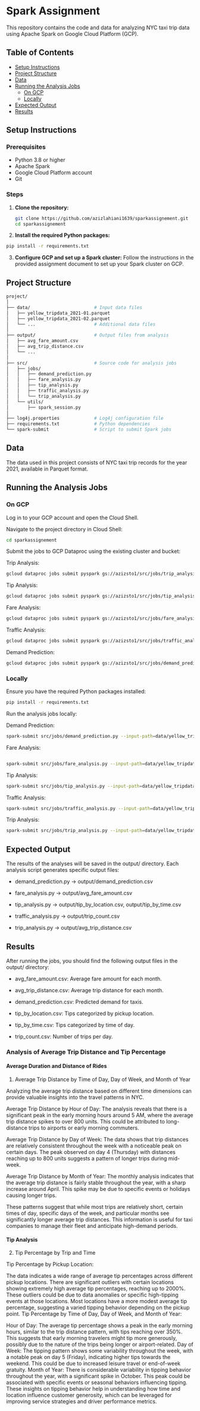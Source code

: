 # Spark Assignment

This repository contains the code and data for analyzing NYC taxi trip data using Apache Spark on Google Cloud Platform (GCP).

## Table of Contents
- [Setup Instructions](#setup-instructions)
- [Project Structure](#project-structure)
- [Data](#data)
- [Running the Analysis Jobs](#running-the-analysis-jobs)
  - [On GCP](#on-gcp)
  - [Locally](#locally)
- [Expected Output](#expected-output)
- [Results](#results)

## Setup Instructions

### Prerequisites

- Python 3.8 or higher
- Apache Spark
- Google Cloud Platform account
- Git

### Steps

1. **Clone the repository:**
   ```bash
   git clone https://github.com/azizlahiani1639/sparkassignement.git
   cd sparkassignement
   
2. **Install the required Python packages:**
```bash
pip install -r requirements.txt
```
3. **Configure GCP and set up a Spark cluster:**
Follow the instructions in the provided assignment document to set up your Spark cluster on GCP.

## Project Structure
```bash
project/
│
├── data/                        # Input data files
│   ├── yellow_tripdata_2021-01.parquet
│   ├── yellow_tripdata_2021-02.parquet
│   └── ...                      # Additional data files
│
├── output/                      # Output files from analysis
│   ├── avg_fare_amount.csv
│   ├── avg_trip_distance.csv
│   └── ...
│
├── src/                         # Source code for analysis jobs
│   ├── jobs/
│   │   ├── demand_prediction.py
│   │   ├── fare_analysis.py
│   │   ├── tip_analysis.py
│   │   ├── traffic_analysis.py
│   │   └── trip_analysis.py
│   └── utils/
│       ├── spark_session.py
│
├── log4j.properties             # Log4j configuration file
├── requirements.txt             # Python dependencies
└── spark-submit                 # Script to submit Spark jobs
```
## Data
The data used in this project consists of NYC taxi trip records for the year 2021, available in Parquet format.

## Running the Analysis Jobs
### On GCP
Log in to your GCP account and open the Cloud Shell.

Navigate to the project directory in Cloud Shell:

```bash
cd sparkassignement
```
Submit the jobs to GCP Dataproc using the existing cluster and bucket:

Trip Analysis:

```bash
gcloud dataproc jobs submit pyspark gs://azizsto1/src/jobs/trip_analysis.py --cluster=pyspark-dataproc --region=europe-west1 -- --input-path=gs://azizsto1/data/*.parquet --output-path=gs://azizsto1/output/trip_analysis
```
Tip Analysis:

```bash
gcloud dataproc jobs submit pyspark gs://azizsto1/src/jobs/tip_analysis.py --cluster=pyspark-dataproc --region=europe-west1 -- --input-path=gs://azizsto1/data/*.parquet --output-path-location=gs://azizsto1/output/tip_by_location --output-path-time=gs://azizsto1/output/tip_by_time
```
Fare Analysis:
```bash
gcloud dataproc jobs submit pyspark gs://azizsto1/src/jobs/fare_analysis.py --cluster=pyspark-dataproc --region=europe-west1 -- --input-path=gs://azizsto1/data/*.parquet --output-path=gs://azizsto1/output/avg_fare_amount
```
Traffic Analysis:
```bash
gcloud dataproc jobs submit pyspark gs://azizsto1/src/jobs/traffic_analysis.py --cluster=pyspark-dataproc --region=europe-west1 -- --input-path=gs://azizsto1/data/*.parquet --output-path=gs://azizsto1/output/trip_count
```
Demand Prediction:
```bash
gcloud dataproc jobs submit pyspark gs://azizsto1/src/jobs/demand_predictions.py -
```
### Locally
Ensure you have the required Python packages installed:
```bash
pip install -r requirements.txt
```
Run the analysis jobs locally:

Demand Prediction:
```bash
spark-submit src/jobs/demand_prediction.py --input-path=data/yellow_tripdata_*.parquet --output-path=output/demand_prediction.csv
```
Fare Analysis:
```bash

spark-submit src/jobs/fare_analysis.py --input-path=data/yellow_tripdata_*.parquet --output-path=output/avg_fare_amount.csv
```
Tip Analysis:
```bash
spark-submit src/jobs/tip_analysis.py --input-path=data/yellow_tripdata_*.parquet --output-path-location=output/tip_by_location.csv --output-path-time=output/tip_by_time.csv
```
Traffic Analysis:
```bash
spark-submit src/jobs/traffic_analysis.py --input-path=data/yellow_tripdata_*.parquet --output-path=output/trip_count.csv
```
Trip Analysis:
```bash
spark-submit src/jobs/trip_analysis.py --input-path=data/yellow_tripdata_*.parquet --outp
```
## Expected Output

The results of the analyses will be saved in the output/ directory. Each analysis script generates specific output files:


- demand_prediction.py -> output/demand_prediction.csv

- fare_analysis.py -> output/avg_fare_amount.csv

- tip_analysis.py -> output/tip_by_location.csv, output/tip_by_time.csv

- traffic_analysis.py -> output/trip_count.csv

- trip_analysis.py -> output/avg_trip_distance.csv

## Results
After running the jobs, you should find the following output files in the output/ directory:

- avg_fare_amount.csv: Average fare amount for each month.

- avg_trip_distance.csv: Average trip distance for each month.

- demand_prediction.csv: Predicted demand for taxis.

- tip_by_location.csv: Tips categorized by pickup location.

- tip_by_time.csv: Tips categorized by time of day.

- trip_count.csv: Number of trips per day.

### Analysis of Average Trip Distance and Tip Percentage
#### Average Duration and Distance of Rides
1. Average Trip Distance by Time of Day, Day of Week, and Month of Year

Analyzing the average trip distance based on different time dimensions can provide valuable insights into the travel patterns in NYC.

Average Trip Distance by Hour of Day:
The analysis reveals that there is a significant peak in the early morning hours around 5 AM, where the average trip distance spikes to over 800 units. This could be attributed to long-distance trips to airports or early morning commuters.

Average Trip Distance by Day of Week:
The data shows that trip distances are relatively consistent throughout the week with a noticeable peak on certain days. The peak observed on day 4 (Thursday) with distances reaching up to 800 units suggests a pattern of longer trips during mid-week.

Average Trip Distance by Month of Year:
The monthly analysis indicates that the average trip distance is fairly stable throughout the year, with a sharp increase around April. This spike may be due to specific events or holidays causing longer trips.

These patterns suggest that while most trips are relatively short, certain times of day, specific days of the week, and particular months see significantly longer average trip distances. This information is useful for taxi companies to manage their fleet and anticipate high-demand periods.

#### Tip Analysis
2. Tip Percentage by Trip and Time

Tip Percentage by Pickup Location:

The data indicates a wide range of average tip percentages across different pickup locations. There are significant outliers with certain locations showing extremely high average tip percentages, reaching up to 2000%. These outliers could be due to data anomalies or specific high-tipping events at those locations. Most locations have a more modest average tip percentage, suggesting a varied tipping behavior depending on the pickup point.
Tip Percentage by Time of Day, Day of Week, and Month of Year:

Hour of Day: The average tip percentage shows a peak in the early morning hours, similar to the trip distance pattern, with tips reaching over 350%. This suggests that early morning travelers might tip more generously, possibly due to the nature of the trips being longer or airport-related.
Day of Week: The tipping pattern shows some variability throughout the week, with a notable peak on day 5 (Friday), indicating higher tips towards the weekend. This could be due to increased leisure travel or end-of-week gratuity.
Month of Year: There is considerable variability in tipping behavior throughout the year, with a significant spike in October. This peak could be associated with specific events or seasonal behaviors influencing tipping.
These insights on tipping behavior help in understanding how time and location influence customer generosity, which can be leveraged for improving service strategies and driver performance metrics.
